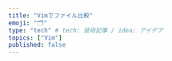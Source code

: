 ```yaml
---
title: "Vimでファイル比較"
emoji: "🗂"
type: "tech" # tech: 技術記事 / idea: アイデア
topics: ["Vim"]
published: false
---
```

